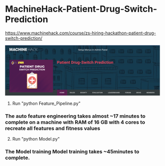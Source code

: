 # MachineHack-Patient-Drug-Switch-Prediction
https://www.machinehack.com/course/zs-hiring-hackathon-patient-drug-switch-prediction/

<img src="image.png"></a>

1. Run "python Feature_Pipeline.py"
### The auto feature engineering takes almost ~17 minutes to complete on a machine with RAM of 16 GB with 4 cores to recreate all features and fitness values


2. Run "python Model.py"
### The Model training Model training takes ~45minutes to complete.
